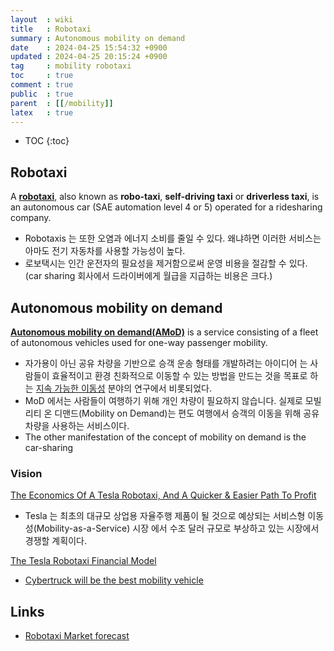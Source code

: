 ```yaml
---
layout  : wiki
title   : Robotaxi
summary : Autonomous mobility on demand
date    : 2024-04-25 15:54:32 +0900
updated : 2024-04-25 20:15:24 +0900
tag     : mobility robotaxi
toc     : true
comment : true
public  : true
parent  : [[/mobility]]
latex   : true
---
```

* TOC
{:toc}

## Robotaxi

A __[robotaxi](https://en.wikipedia.org/wiki/Robotaxi)__, also known as __robo-taxi__, __self-driving taxi__ or __driverless taxi__, is an autonomous car (SAE automation level 4 or 5) operated for a ridesharing company.

- Robotaxis 는 또한 오염과 에너지 소비를 줄일 수 있다. 왜냐하면 이러한 서비스는 아마도 전기 자동차를 사용할 가능성이 높다.
- 로보택시는 인간 운전자의 필요성을 제거함으로써 운영 비용을 절감할 수 있다. (car sharing 회사에서 드라이버에게 월급을 지급하는 비용은 크다.)

## Autonomous mobility on demand

__[Autonomous mobility on demand(AMoD)](https://en.wikipedia.org/wiki/Autonomous_mobility_on_demand)__ is a service consisting of a fleet of autonomous vehicles used for one-way passenger mobility.

- 자가용이 아닌 공유 차량을 기반으로 승객 운송 형태를 개발하려는 아이디어 는 사람들이 효율적이고 환경 친화적으로 이동할 수 있는 방법을 만드는 것을 목표로 하는 [지속 가능한 이동성](https://en.wikipedia.org/wiki/Sustainable_transport) 분야의 연구에서 비롯되었다.
- MoD 에서는 사람들이 여행하기 위해 개인 차량이 필요하지 않습니다. 실제로 모빌리티 온 디맨드(Mobility on Demand)는 편도 여행에서 승객의 이동을 위해 공유 차량을 사용하는 서비스이다.
- The other manifestation of the concept of mobility on demand is the car-sharing

### Vision

[The Economics Of A Tesla Robotaxi, And A Quicker & Easier Path To Profit](https://cleantechnica.com/2020/01/24/the-economics-of-a-tesla-robotaxi-and-a-quicker-easier-path-to-profit/)
- Tesla 는 최초의 대규모 상업용 자율주행 제품이 될 것으로 예상되는 서비스형 이동성(Mobility-as-a-Service) 시장 에서 수조 달러 규모로 부상하고 있는 시장에서 경쟁할 계획이다.

[The Tesla Robotaxi Financial Model](https://cleantechnica.com/2020/01/24/the-economics-of-a-tesla-robotaxi-and-a-quicker-easier-path-to-profit/)
- [Cybertruck will be the best mobility vehicle](https://cleantechnica.com/2019/11/27/the-tesla-cybertruck-isnt-a-pickup-its-much-much-more/) 
 
## Links

- [Robotaxi Market forecast](https://www.marketsandmarkets.com/Market-Reports/robo-taxi-market-132098403.html)